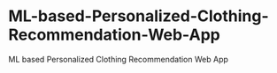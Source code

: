 # ML-based-Personalized-Clothing-Recommendation-Web-App
ML based Personalized Clothing Recommendation  Web App

